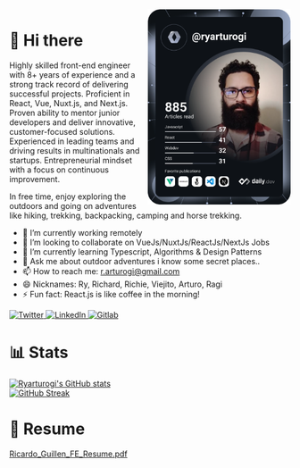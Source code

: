 <div align="left">
  <a href="https://app.daily.dev/ryarturogi" target="_blank">
    <img
      width="256"
      align="right"
      src="https://github.com/ryarturogi/ryarturogi/blob/master/devcard.svg" 
      alt="Ricardo Guillen's Dev Card"
    />
  </a>
</div>

# 👋 Hi there

Highly skilled front-end engineer with 8+ years of experience and a strong track record of delivering successful projects. Proficient in React, Vue, Nuxt.js, and Next.js. Proven ability to mentor junior developers and deliver innovative, customer-focused solutions. Experienced in leading teams and driving results in multinationals and startups. Entrepreneurial mindset with a focus on continuous improvement.

In free time, enjoy exploring the outdoors and going on adventures like hiking, trekking, backpacking, camping and horse trekking.

- 🔭 I’m currently working remotely
- 👯 I’m looking to collaborate on VueJs/NuxtJs/ReactJs/NextJs Jobs
- 🌱 I’m currently learning Typescript, Algorithms & Design Patterns
- 💬 Ask me about outdoor adventures i know some secret places.. 
- 📫 How to reach me: r.arturogi@gmail.com
- 😄 Nicknames: Ry, Richard, Richie, Viejito, Arturo, Ragi
- ⚡ Fun fact: React.js is like coffee in the morning!

<div align="left">
  <a href="https://twitter.com/ryarturogi">
    <img
      src="https://img.shields.io/twitter/follow/ryarturogi?label=Twitter&logo=twitter&style=flat-square&color=1da1f2&logoColor=ffffff"
      alt="Twitter"
    />
  </a>
  <a href="https://www.linkedin.com/in/ryarturogi/">
    <img
      src="https://img.shields.io/static/v1?logo=linkedin&style=flat-square&color=0072b1&label=LinkedIn&message=%E2%98%86"
      alt="LinkedIn"
    />
  </a>
  
  <a href="https://gitlab.com/ricardo.guillen">
    <img
      src="https://img.shields.io/static/v1?logo=gitlab&style=flat-square&color=fca326&label=Gitlab&message=%E2%98%86"
      alt="Gitlab"
    />
  </a>
    

 
</div>

# 📊 Stats
  [![Ryarturogi's GitHub stats](https://github-readme-stats.vercel.app/api?username=ryarturogi)](https://github.com/ryarturogi)
  <br />
  [![GitHub Streak](https://github-readme-streak-stats.herokuapp.com/?user=ryarturogi)](https://github.com/ryarturogi)

# 📗 Resume
[Ricardo_Guillen_FE_Resume.pdf](https://github.com/ryarturogi/ryarturogi/files/10242623/Ricardo_Guillen_FE_Resume.pdf)
